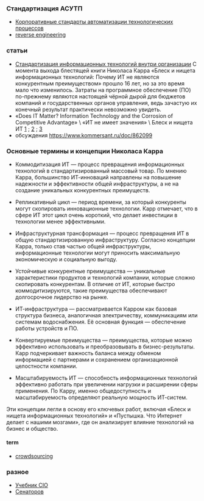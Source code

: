 ### Стандартизация АСУТП
- [Корпоративные стандарты автоматизации технологических процессов](https://habr.com/ru/articles/956460/)
- [reverse engineering](https://ru.wikipedia.org/wiki/%D0%9E%D0%B1%D1%80%D0%B0%D1%82%D0%BD%D0%B0%D1%8F_%D1%80%D0%B0%D0%B7%D1%80%D0%B0%D0%B1%D0%BE%D1%82%D0%BA%D0%B0)
### статьи
- [Стандартизация информационных технологий внутри организации](https://habr.com/ru/articles/669346/) С момента выхода блестящей книги Николаса Карра «Блеск и нищета информационных технологий: Почему ИТ не являются конкурентным преимуществом» прошло 16 лет, но за это время мало что изменилось. Затраты на программное обеспечение (ПО) по-прежнему являются настоящей чёрной дырой для бюджетов компаний и государственных органов управления, ведь зачастую их конечный результат практически невозможно увидеть.
- «Does IT Matter? Information Technology and the Corrosion of Competitive Advantage»  \ «ИТ не имеет значения» \ Блеск и нищета ИТ [1](https://www.klex.ru/a0q) ; [2](https://royallib.com/read/karr_nikolas/blesk_i_nishcheta_informatsionnih_tehnologiy_pochemu_it_ne_yavlyayutsya_konkurentnim_preimushchestvom.html#20480) ; [3](https://libking.ru/books/sci-/sci-business/92542-28-nikolas-karr-blesk-i-nishcheta-informatsionnyh-tehnologiy-pochemu-it-ne-yavlyayutsya-konkurentnym-preimushchestvom.html)  
- обсуждения https://www.kommersant.ru/doc/862099

### Основные термины и концепции Николаса Карра
- Коммодитизация ИТ — процесс превращения информационных технологий в стандартизированный массовый товар. По мнению Карра, большинство ИТ-инноваций направлены на повышение надежности и эффективности общей инфраструктуры, а не на создание уникальных конкурентных преимуществ.

- Репликативный цикл — период времени, за который конкуренты могут скопировать инновационные технологии. Карр отмечает, что в сфере ИТ этот цикл очень короткий, что делает инвестиции в технологии менее эффективными.

- Инфраструктурная трансформация — процесс превращения ИТ в общую стандартизированную инфраструктуру. Согласно концепции Карра, только став частью общей инфраструктуры, информационные технологии могут приносить максимальную экономическую и социальную выгоду.

- Устойчивые конкурентные преимущества — уникальные характеристики продуктов и технологий компании, которые сложно скопировать конкурентам. В отличие от ИТ, которые быстро коммодитизируются, такие преимущества обеспечивают долгосрочное лидерство на рынке.

- ИТ-инфраструктура — рассматривается Карром как базовая структура бизнеса, аналогичная электричеству, коммуникациям или системам водоснабжения. Её основная функция — обеспечение работы устройств и ПО.

- Конвертируемые преимущества — преимущества, которые можно эффективно использовать и преобразовывать в бизнес-результаты. Карр подчеркивает важность баланса между обменом информацией с партнерами и сохранением организационной целостности компании.

- Масштабируемость ИТ — способность информационных технологий эффективно работать при увеличении нагрузки и расширении сферы применения. По Карру, именно общедоступность и масштабируемость определяют реальную мощность ИТ-систем.

Эти концепции легли в основу его ключевых работ, включая «Блеск и нищета информационных технологий» и «Пустышка. Что Интернет делает с нашими мозгами», где он анализирует влияние технологий на бизнес и общество.
#### term
- [crowdsourcing](https://ru.wikipedia.org/wiki/%D0%9A%D1%80%D0%B0%D1%83%D0%B4%D1%81%D0%BE%D1%80%D1%81%D0%B8%D0%BD%D0%B3)
### разное
- [Учебник CIO](https://4cio.ru/content/uchebnik_all_2.pdf)
- [Сенаторов](https://www.cnews.ru/reviews/free/gov2007/int/cbr/)

